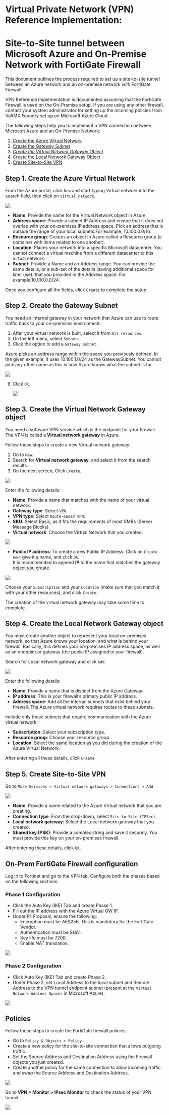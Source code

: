 ﻿

Virtual Private Network (VPN) Reference Implementation:
=======================================================

Site-to-Site tunnel between Microsoft Azure and On-Premise Network with FortiGate Firewall
==========================================================================================

This document outlines the process required to set up a site-to-site tunnel between an Azure network and an on-premise network with FortiGate Firewall.

VPN Reference Implementation is documented assuming that the FortiGate Firewall is used on the On-Premise setup. If you are using any other firewall, contact your system administrator for setting up the incoming policies from VoltMX Foundry set up on Microsoft Azure Cloud.

The following steps help you to implement a VPN connection between Microsoft Azure and an On-Premise Network:

1.  [Create the Azure Virtual Network](#step-1-create-the-azure-virtual-network)
2.  [Create the Gateway Subnet](#step-2-create-the-gateway-subnet)
3.  _[Create the Virtual Network Gateway Object](#step-3-create-the-virtual-network-gateway-object)_
4.  [Create the Local Network Gateway Object](#step-4-create-the-local-network-gateway-object)
5.  [Create Site-to-Site VPN](#step-5-create-site-to-site-vpn)

Step 1. Create the Azure Virtual Network
----------------------------------------

From the Azure portal, click `New` and start typing Virtual network into the search field, then click on `Virtual network`.

![](Resources/Images/Create_Azure_N-w.png)

*   **Name**: Provide the name for the Virtual Network object in Azure.
*   **Address space**: Provide a subnet IP Address and ensure that it does not overlap with your on-premises IP address space. Pick an address that is outside the range of your local subnets.For example, 10.100.0.0/16.
*   **Resource group**: Creates an object in Azure called a Resource group (a container with items related to one another).
*   **Location**: Places your network into a specific Microsoft datacenter. You cannot connect a virtual machine from a different datacenter to this virtual network.
*   **Subnet**: Provide a Name and an Address range. You can provide the same details, or a sub-set of the details (saving additional space for later use), that you provided in the Address space. For example,10.100.0.0/24.

Once you configure all the fields, click `Create` to complete the setup.

Step 2. Create the Gateway Subnet
---------------------------------

You need an internal gateway in your network that Azure can use to route traffic back to your on-premises environment.

1.  After your virtual network is built, select it from `All resources`.
2.  On the left menu, select `Subnets`.
3.  Click the option to add a `Gateway subnet`.

Azure picks an address range within the space you previously defined. In the given example, it uses 10.100.1.0/24 as the GatewaySubnet. You cannot pick any other name as this is how Azure knows what the subnet is for.

![](Resources/Images/Create_Gateway_Subnet_1.png)

6.  Click `OK`.
    
    ![](Resources/Images/Create_Gateway_Subnet_2.png)
    

Step 3. Create the Virtual Network Gateway object
-------------------------------------------------

You need a software VPN service which is the endpoint for your firewall. The VPN is called a **Virtual network gateway** in Azure.

Follow these steps to create a new Virtual network gateway:

1.  Go to `New`.
2.  Search for **Virtual network gateway**, and select it from the search results.
3.  On the next screen, Click `Create`.

![](Resources/Images/Create_VN_Gateway_Object_1.png)

Enter the following details:

*   **Name**: Provide a name that matches with the name of your virtual network.
*   **Gateway type**: Select `VPN`.
*   **VPN type**: Select `Route-based VPN`.
*   **SKU**: Select Basic, as it fits the requirements of most SMBs (Server Message Blocks).
*   **Virtual network**: Choose the Virtual Network that you created.

![](Resources/Images/Create_VN_Gateway_Object_2.png)

*   **Public IP address**: To create a new Public IP Address: Click on `Create new`, give it a name, and click `OK`.  
    It is recommended to append **IP** to the name that matches the gateway object you create.

![](Resources/Images/Create_VN_Gateway_Object_3.png)

Choose your `Subscription` and your `Location` (make sure that you match it with your other resources), and click `Create`.

The creation of the virtual network gateway may take some time to complete.

Step 4. Create the Local Network Gateway object
-----------------------------------------------

You must create another object to represent your local on-premises network, so that Azure knows your location, and what is behind your firewall. Basically, this defines your on-premises IP address space, as well as an endpoint or gateway (the public IP assigned to your firewall).

Search for Local network gateway and click `Add`.

![](Resources/Images/Create_LN_Gateway_Object.png)

Enter the following details:

*   **Name**: Provide a name that is distinct from the Azure Gateway.
*   **IP address**: This is your firewall’s primary public IP address.
*   **Address space**: Add all the internal subnets that exist behind your firewall. The Azure virtual network requires routes to these subnets.

Include only those subnets that require communication with the Azure virtual network.  

*   **Subscription**: Select your subscription type.
*   **Resource group**: Choose your resource group.
*   **Location**: Select the same location as you did during the creation of the Azure Virtual Network.

After entering all these details, click `Create`.

Step 5. Create Site-to-Site VPN
-------------------------------

Go to `More Services > Virtual network gateways > Connections > Add`

![](Resources/Images/Create_Site-Site_VPN.png)

*   **Name**: Provide a name related to the Azure Virtual network that you are creating.
*   **Connection type**: From the drop-down, select `Site-to-Site (IPSec)`.
*   **Local network gateway**: Select the Local network gateway that you created.
*   **Shared key (PSK)**: Provide a complex string and save it securely. You must provide this key on your on-premises firewall.

After entering these details, click `OK`.

On-Prem FortiGate Firewall configuration
----------------------------------------

Log in to Fortinet and go to the VPN tab. Configure both the phases based on the following sections:

### Phase 1 Configuration

*   Click the Auto Key (IKE) Tab and create Phase 1.
*   Fill out the IP address with the Azure Virtual GW IP.
*   Under P1 Proposal, ensure the following:
    *   Encryption must be AES256. This is mandatory for the FortiGate Vendor.
    *   Authentication must be SHA1.
    *   Key life must be 7200.
    *   Enable NAT translation.

![](Resources/Images/Phase_1.png)

### Phase 2 Configuration

*   Click Auto Key (IKE) Tab and create Phase 2.
*   Under Phase 2, set Local Address to the local subnet and Remote Address to the VPN tunnel endpoint subnet (present at the `Virtual Network Address Spaces` in Microsoft Azure).

![](Resources/Images/Phase_2.png)

Policies
--------

Follow these steps to create the FortiGate firewall policies:

*   Go to `Policy & Objects > Policy`
*   Create a new policy for the site-to-site connection that allows outgoing traffic.
*   Set the Source Address and Destination Address using the Firewall objects you just created.
*   Create another policy for the same connection to allow incoming traffic and swap the Source Address and Destination Address.

![](Resources/Images/Policy_1.png)

Go to **VPN > Monitor > IPsec Monitor** to check the status of your VPN tunnel.

![](Resources/Images/Policy_2.png)
